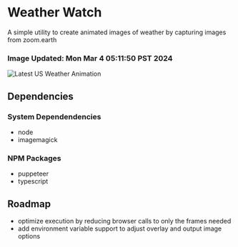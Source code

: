 # Weather Watch

A simple utility to create animated images of weather by capturing images from zoom.earth

### Image Updated: Mon Mar  4 05:11:50 PST 2024

![Latest US Weather Animation](animations/2024-03-04.webp)

## Dependencies
### System Dependendencies
* node
* imagemagick
### NPM Packages
* puppeteer
* typescript

## Roadmap
* optimize execution by reducing browser calls to only the frames needed
* add environment variable support to adjust overlay and output image options
